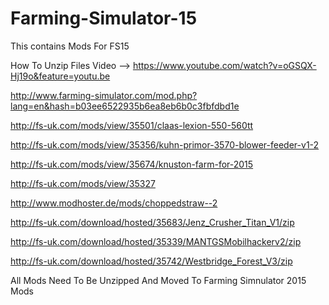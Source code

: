 # Farming-Simulator-15
This contains Mods For FS15

How To Unzip Files Video --> https://www.youtube.com/watch?v=oGSQX-Hj19o&feature=youtu.be

http://www.farming-simulator.com/mod.php?lang=en&hash=b03ee6522935b6ea8eb6b0c3fbfdbd1e

http://fs-uk.com/mods/view/35501/claas-lexion-550-560tt

http://fs-uk.com/mods/view/35356/kuhn-primor-3570-blower-feeder-v1-2

http://fs-uk.com/mods/view/35674/knuston-farm-for-2015

http://fs-uk.com/mods/view/35327

http://www.modhoster.de/mods/choppedstraw--2

http://fs-uk.com/download/hosted/35683/Jenz_Crusher_Titan_V1/zip

http://fs-uk.com/download/hosted/35339/MANTGSMobilhackerv2/zip

http://fs-uk.com/download/hosted/35742/Westbridge_Forest_V3/zip

All Mods Need To Be Unzipped
And Moved To Farming Simnulator 2015 Mods


